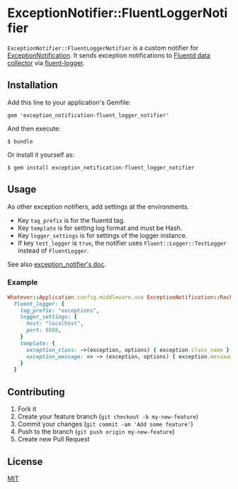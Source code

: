 # ExceptionNotifier::FluentLoggerNotifier

`ExceptionNotifier::FluentLoggerNotifier` is a custom notifier for [ExceptionNotification](http://smartinez87.github.io/exception_notification/).
It sends exception notifications to [Fluentd data collector](http://fluentd.org/) via [fluent-logger](https://github.com/fluent/fluent-logger-ruby).

## Installation

Add this line to your application's Gemfile:

    gem 'exception_notification-fluent_logger_notifier'

And then execute:

    $ bundle

Or install it yourself as:

    $ gem install exception_notification-fluent_logger_notifier

## Usage

As other exception notifiers, add settings at the environments.

* Key `tag_prefix` is for the fluentd tag.
* Key `template` is for setting log format and must be Hash.
* Key `logger_settings` is for settings of the logger instance.
* If key `test_logger` is `true`, the notifier uses `Fluent::Logger::TestLogger` instead of `FluentLogger`.

See also [exception\_notifier's doc](http://smartinez87.github.io/exception_notification/#notifiers).

### Example

```ruby
Whatever::Application.config.middleware.use ExceptionNotification::Rack,
  fluent_logger: {
    tag_prefix: "exceptions",
    logger_settings: {
      host: "localhost",
      port: 8888,
    }
    template: {
      exception_class: ->(exception, options) { exception.class_name },
      exception_message: => -> (exception, options) { exception.messaage },
    }
  }
```

## Contributing

1. Fork it
2. Create your feature branch (`git checkout -b my-new-feature`)
3. Commit your changes (`git commit -am 'Add some feature'`)
4. Push to the branch (`git push origin my-new-feature`)
5. Create new Pull Request

## License

[MIT](http://makimoto.mit-license.org/)
